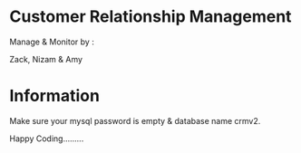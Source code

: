 Customer Relationship Management
================================

Manage & Monitor by :

Zack, Nizam & Amy


Information
===========

Make sure your mysql password is empty & database name crmv2.

Happy Coding.........
